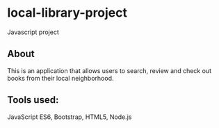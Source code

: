 # local-library-project
Javascript project

## About

This is an application that allows users to search, review and check out books from their local neighborhood.

## Tools used:

JavaScript ES6, Bootstrap, HTML5, Node.js
